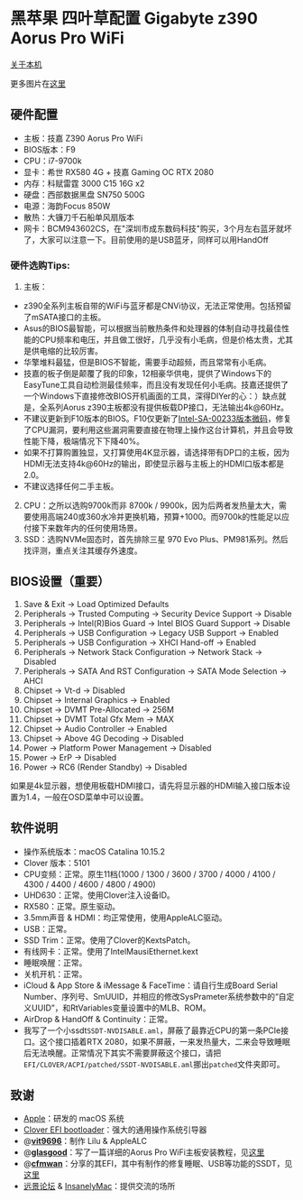 # 黑苹果 四叶草配置 Gigabyte z390 Aorus Pro WiFi 

[关于本机](https://img.itmanbu.com//wp-content/uploads/2019/12/aboutme.png)

更多图片在[这里](https://github.com/cheneyveron/hackintosh-clover-z390-aorus-pro-wifi-9700k-rx580/blob/master/pics.md)

## 硬件配置

- 主板：技嘉 Z390 Aorus Pro WiFi
- BIOS版本：F9
- CPU：i7-9700k
- 显卡：希世 RX580 4G + 技嘉 Gaming OC RTX 2080
- 内存：科赋雷霆 3000 C15 16G x2
- 硬盘：西部数据黑盘 SN750 500G
- 电源：海韵Focus 850W
- 散热：大镰刀千石船单风扇版本
- 网卡：BCM943602CS，在"深圳市成东数码科技"购买，3个月左右蓝牙就坏了，大家可以注意一下。目前使用的是USB蓝牙，同样可以用HandOff

### 硬件选购Tips:

1. 主板：

- z390全系列主板自带的WiFi与蓝牙都是CNVi协议，无法正常使用。包括预留了mSATA接口的主板。
- Asus的BIOS最智能，可以根据当前散热条件和处理器的体制自动寻找最佳性能的CPU频率和电压，并且做工很好，几乎没有小毛病，但是价格太贵，尤其是供电缩的比较厉害。
- 华擎堆料最猛，但是BIOS不智能，需要手动超频，而且常常有小毛病。
- 技嘉的板子倒是颠覆了我的印象，12相豪华供电，提供了Windows下的EasyTune工具自动检测最佳频率，而且没有发现任何小毛病。技嘉还提供了一个Windows下直接修改BIOS开机画面的工具，深得DIYer的心：）缺点就是，全系列Aorus z390主板都没有提供板载DP接口，无法输出4k@60Hz。
- 不建议更新到F10版本的BIOS。F10仅更新了[Intel-SA-00233版本微码](https://www.intel.com/content/www/us/en/security-center/advisory/intel-sa-00233.html)，修复了CPU漏洞，要利用这些漏洞需要直接在物理上操作这台计算机，并且会导致性能下降，极端情况下下降40%。
-  如果不打算购置独显，又打算使用4K显示器，请选择带有DP口的主板，因为HDMI无法支持4k@60Hz的输出，即使显示器与主板上的HDMI口版本都是2.0。
- 不建议选择任何二手主板。

2. CPU：之所以选购9700k而非 8700k / 9900k，因为后两者发热量太大，需要使用高端240或360水冷并更换机箱，预算+1000。而9700k的性能足以应付接下来数年内的任何使用场景。
3. SSD：选购NVMe固态时，首先排除三星 970 Evo Plus、PM981系列。然后找评测，重点关注其缓存外速度。

## BIOS设置（重要）

1. Save & Exit → Load Optimized Defaults
2. Peripherals → Trusted Computing → Security Device Support →  Disable
3. Peripherals → Intel(R)Bios Guard → Intel BIOS Guard Support →  Disable
4. Peripherals → USB Configuration → Legacy USB Support →  Enabled
5. Peripherals → USB Configuration → XHCI Hand-off →  Enabled
6. Peripherals → Network Stack Configuration → Network Stack →  Disabled
7. Peripherals → SATA And RST Configuration → SATA Mode Selection →  AHCI
8. Chipset → Vt-d → Disabled
9. Chipset → Internal Graphics → Enabled
10. Chipset → DVMT Pre-Allocated → 256M
11. Chipset → DVMT Total Gfx Mem → MAX 
12. Chipset → Audio Controller → Enabled
13. Chipset → Above 4G Decoding → Disabled
14. Power → Platform Power Management → Disabled
15. Power → ErP → Disabled
16. Power → RC6 (Render Standby) -> Disabled

如果是4k显示器，想使用板载HDMI接口，请先将显示器的HDMI输入接口版本设置为1.4，一般在OSD菜单中可以设置。

## 软件说明

- 操作系统版本：macOS Catalina 10.15.2
- Clover 版本：5101
- CPU变频：正常。原生11档(1000 / 1300 / 3600 / 3700 / 4000 / 4100 / 4300 / 4400 / 4600 / 4800 / 4900)
- UHD630：正常。使用Clover注入设备ID。
- RX580：正常。原生驱动。
- 3.5mm声音 & HDMI：均正常使用，使用AppleALC驱动。
- USB：正常。
- SSD Trim：正常。使用了Clover的KextsPatch。
- 有线网卡：正常。使用了IntelMausiEthernet.kext
- 睡眠唤醒：正常。
- 关机开机：正常。
- iCloud & App Store & iMessage & FaceTime：请自行生成Board Serial Number、序列号、SmUUID，并相应的修改SysPrameter系统参数中的“自定义UUID”，和RtVariables变量设置中的MLB、ROM。
- AirDrop & HandOff & Continuity：正常。
- 我写了一个小ssdt`SSDT-NVDISABLE.aml`，屏蔽了最靠近CPU的第一条PCIe接口。这个接口插着RTX 2080，如果不屏蔽，一来发热量大，二来会导致睡眠后无法唤醒。正常情况下其实不需要屏蔽这个接口，请把`EFI/CLOVER/ACPI/patched/SSDT-NVDISABLE.aml`挪出`patched`文件夹即可。

## 致谢

- [Apple](https://www.apple.com)：研发的 macOS 系统
- [Clover EFI bootloader](https://sourceforge.net/projects/cloverefiboot/)：强大的通用操作系统引导器
- @[**vit9696**](https://github.com/vit9696)：制作 Lilu & AppleALC
- @[**glasgood**](https://www.insanelymac.com/forum/profile/1077361-glasgood/)：写了一篇详细的Aorus Pro WiFi主板安装教程，见[这里](https://www.insanelymac.com/forum/topic/337837-glasgoods-macos-mojave-successguide-for-aorus-z390-pro/)
- @[**cfmwan**](http://i.pcbeta.com/space-uid-8977.html)：分享的其EFI，其中有制作的修复睡眠、USB等功能的SSDT，见[这里](http://bbs.pcbeta.com/viewthread-1832693-1-1.html)
- [远景论坛](http://bbs.pcbeta.com) & [InsanelyMac](http://www.insanelymac.com)：提供交流的场所
